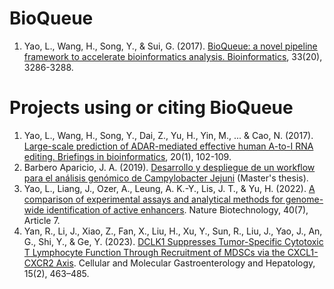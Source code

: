 # BioQueue
1. Yao, L., Wang, H., Song, Y., & Sui, G. (2017). [BioQueue: a novel pipeline framework to accelerate bioinformatics analysis. Bioinformatics](//doi.org/10.1093/bioinformatics/btx403), 33(20), 3286-3288.

# Projects using or citing BioQueue
1. Yao, L., Wang, H., Song, Y., Dai, Z., Yu, H., Yin, M., ... & Cao, N. (2017). [Large-scale prediction of ADAR-mediated effective human A-to-I RNA editing. Briefings in bioinformatics](//doi.org/10.1093/bib/bbx092), 20(1), 102-109.
2. Barbero Aparicio, J. A. (2019). [Desarrollo y despliegue de un workflow para el análisis genómico de Campylobacter Jejuni](https://repositorio.uam.es/handle/10486/687147) (Master's thesis).
3. Yao, L., Liang, J., Ozer, A., Leung, A. K.-Y., Lis, J. T., & Yu, H. (2022). [A comparison of experimental assays and analytical methods for genome-wide identification of active enhancers](https://doi.org/10.1038/s41587-022-01211-7). Nature Biotechnology, 40(7), Article 7.
4. Yan, R., Li, J., Xiao, Z., Fan, X., Liu, H., Xu, Y., Sun, R., Liu, J., Yao, J., An, G., Shi, Y., & Ge, Y. (2023). [DCLK1 Suppresses Tumor-Specific Cytotoxic T Lymphocyte Function Through Recruitment of MDSCs via the CXCL1-CXCR2 Axis](https://doi.org/10.1016/j.jcmgh.2022.10.013). Cellular and Molecular Gastroenterology and Hepatology, 15(2), 463–485.
